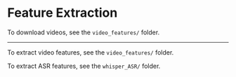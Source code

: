 # Feature Extraction
To download videos, see the `video_features/` folder.

<hr>

To extract video features, see the `video_features/` folder.

To extract ASR features, see the `whisper_ASR/` folder.